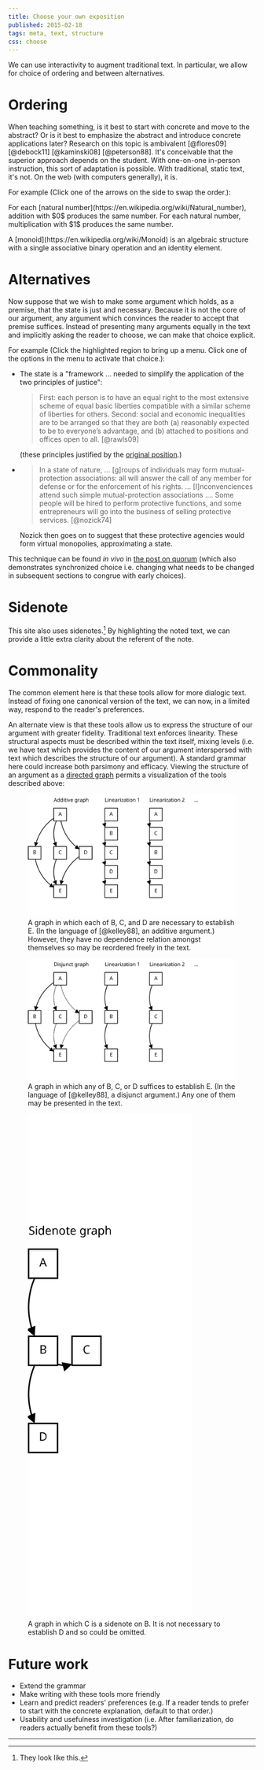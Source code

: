 ```yaml
---
title: Choose your own exposition
published: 2015-02-18
tags: meta, text, structure
css: choose
---
```


<div class="abstract">
We can use interactivity to augment traditional text. In particular, we allow
for choice of ordering and between alternatives. 
</div>

# Ordering

When teaching something, is it best to start with concrete and move to the
abstract? Or is it best to emphasize the abstract and introduce concrete
applications later? Research on this topic is ambivalent [@flores09] [@debock11]
[@kaminski08] [@peterson88]. It's conceivable that the superior approach depends
on the student. With one-on-one in-person instruction, this sort of adaptation
is possible. With traditional, static text, it's not. On the web (with
computers generally), it is.

For example (Click one of the arrows on the side to swap the order.):

<p class="swap monoid">
  For each [natural number](https://en.wikipedia.org/wiki/Natural_number),
  addition with $0$ produces the same number. For each natural number,
  multiplication with $1$ produces the same number.
</p>
<p class="swap monoid">
A [monoid](https://en.wikipedia.org/wiki/Monoid) is an algebraic structure
with a single associative binary operation and an identity element.
</p>

<!--more-->

# Alternatives

Now suppose that we wish to make some argument which holds, as a premise, that
the state is just and necessary. Because it is not the core of our argument, any
argument which convinces the reader to accept that premise suffices. Instead of
presenting many arguments equally in the text and implicitly asking the reader
to choose, we can make that choice explicit.

For example (Click the highlighted region to bring up a menu. Click one of the
options in the menu to activate that choice.):

<ul class="switch" type="menu" menu="state">
<li class="open">
The state is a "framework ... needed to simplify the application of the two
principles of justice":

<blockquote>
First: each person is to have an equal right to the most extensive
scheme of equal basic liberties compatible with a similar scheme of
liberties for others.
Second: social and economic inequalities are to be arranged so that they are
both (a) reasonably expected to be to everyone’s advantage, and (b) attached to
positions and offices open to all. [@rawls09]
</blockquote>

(these principles justified by the
[original position](http://plato.stanford.edu/entries/original-position/).)

</li>

<li>
<blockquote>
In a state of nature, ... [g]roups of individuals may form mutual-protection
associations: all will answer the call of any member for defense or for the
enforcement of his rights. ... [I]nconvenciences attend such simple
mutual-protection associations .... Some people will be hired to perform
protective functions, and some entrepreneurs will go into the business of
selling protective services. [@nozick74]
</blockquote>

Nozick then goes on to suggest that these protective agencies would form virtual
monopolies, approximating a state.

</li></ul>

This technique can be found *in vivo* in [the post on quorum](../quorum/) (which
also demonstrates synchronized choice i.e. changing what needs to be changed in
subsequent sections to congrue with early choices).

# Sidenote

This site also uses <span class="noted">sidenotes.</span>[^example] By
highlighting the noted text, we can provide a little extra clarity about the
referent of the note.

# Commonality

The common element here is that these tools allow for more dialogic
text. Instead of fixing one canonical version of the text, we can now, in a
limited way, respond to the reader's preferences.

An alternate view is that these tools allow us to express the structure of our
argument with greater fidelity. Traditional text enforces linearity. These
structural aspects must be described within the text itself, mixing levels (i.e.
we have text which provides the content of our argument interspersed with text
which describes the structure of our argument). A standard grammar here could
increase both parsimony and efficacy. Viewing the structure of an argument as a
[directed graph](https://en.wikipedia.org/wiki/Directed_graph) permits a
visualization of the tools described above:

<figure>
  <img src="/images/choose/and.svg" alt="'Additive' graph">
  <figcaption>
  A graph in which each of B, C, and D are necessary to establish E. (In the
  language of [@kelley88], an additive argument.) However, they have no
  dependence relation amongst themselves so may be reordered freely in the text. 
  </figcaption>
</figure>

<figure>
  <img src="/images/choose/or.svg" alt="'Disjunct' graph">
  <figcaption>
  A graph in which any of B, C, or D suffices to establish E. (In the language
  of [@kelley88], a disjunct argument.) Any one of them may be presented in the
  text. 
  </figcaption>
</figure>

<figure>
  <img id="sidenote-img" src="/images/choose/sidenote.svg" alt="Sidenote graph">
  <figcaption>
  A graph in which C is a sidenote on B. It is not necessary to establish D and
  so could be omitted.
  </figcaption>
</figure>

# Future work

- Extend the grammar
- Make writing with these tools more friendly
- Learn and predict readers' preferences (e.g. If a reader tends to prefer to
start with the concrete explanation, default to that order.)
- Usability and usefulness investigation (i.e. After familiarization, do readers
actually benefit from these tools?)

[^example]: They look like this.

<menu id="state" type="popup">
  <menuitem label="A Theory of Justice" type="radio" checked="checked"></menuitem>
  <menuitem label="Anarchy, State and Utopia" type="radio"></menuitem>
</menu>

<hr class="references">
